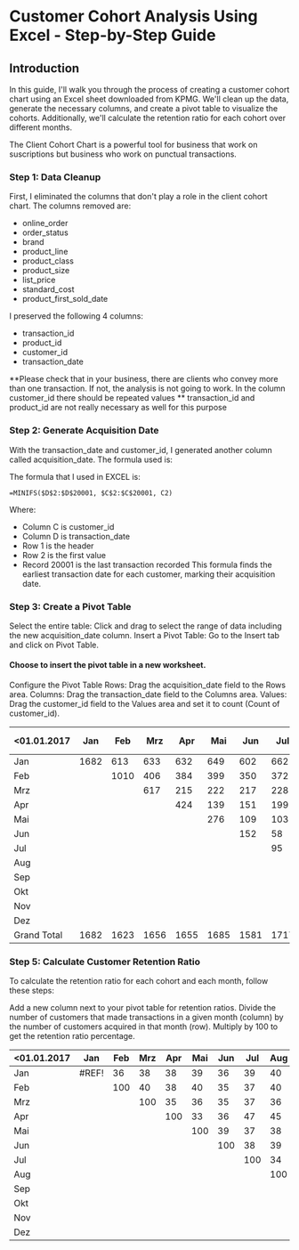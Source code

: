 
# Customer Cohort Analysis Using Excel - Step-by-Step Guide
## Introduction
In this guide, I'll walk you through the process of creating a customer cohort chart using an Excel sheet downloaded from KPMG. We'll clean up the data, generate the necessary columns, and create a pivot table to visualize the cohorts. Additionally, we'll calculate the retention ratio for each cohort over different months.

The Client Cohort Chart is a powerful tool for business that work on suscriptions but business who work on punctual transactions.


### Step 1: Data Cleanup
First, I eliminated the columns that don't play a role in the client cohort chart. The columns removed are:

- online_order
- order_status
- brand
- product_line
- product_class
- product_size
- list_price
- standard_cost
- product_first_sold_date

I preserved the following 4 columns:

- transaction_id
- product_id
- customer_id
- transaction_date

**Please check that in your business, there are clients who convey more than one transaction. If not, the analysis is not going to work. In the column customer_id there should be repeated values 
** transaction_id and product_id are not really necessary as well for this purpose 

### Step 2: Generate Acquisition Date
With the transaction_date and customer_id, I generated another column called acquisition_date. The formula used is:

The formula that I used in EXCEL is: 
```excel
=MINIFS($D$2:$D$20001, $C$2:$C$20001, C2)
```
Where: 
- Column C is customer_id
- Column D is transaction_date
- Row 1 is the header
- Row 2 is the first value 
- Record 20001 is the last transaction recorded 
This formula finds the earliest transaction date for each customer, marking their acquisition date.

### Step 3: Create a Pivot Table
Select the entire table:
Click and drag to select the range of data including the new acquisition_date column.
Insert a Pivot Table:
Go to the Insert tab and click on Pivot Table.
#### Choose to insert the pivot table in a new worksheet.
Configure the Pivot Table
Rows: Drag the acquisition_date field to the Rows area.
Columns: Drag the transaction_date field to the Columns area.
Values: Drag the customer_id field to the Values area and set it to count (Count of customer_id).

| <01.01.2017 | Jan | Feb | Mrz | Apr | Mai | Jun | Jul | Aug | Sep | Okt | Nov | Dez | Grand Total |
|-------------|-----|-----|-----|-----|-----|-----|-----|-----|-----|-----|-----|-----|-------------|
| Jan         | 1682| 613 | 633 | 632 | 649 | 602 | 662 | 670 | 620 | 668 | 617 | 626 | 8674        |
| Feb         |     | 1010| 406 | 384 | 399 | 350 | 372 | 403 | 350 | 410 | 386 | 373 | 4843        |
| Mrz         |     |     | 617 | 215 | 222 | 217 | 228 | 221 | 223 | 268 | 237 | 235 | 2683        |
| Apr         |     |     |     | 424 | 139 | 151 | 199 | 192 | 148 | 174 | 167 | 163 | 1757        |
| Mai         |     |     |     |     | 276 | 109 | 103 | 106 | 82  | 92  | 92  | 103 | 963         |
| Jun         |     |     |     |     |     | 152 | 58  | 59  | 60  | 61  | 60  | 67  | 517         |
| Jul         |     |     |     |     |     |     | 95  | 32  | 35  | 41  | 43  | 33  | 279         |
| Aug         |     |     |     |     |     |     |     | 66  | 24  | 24  | 29  | 13  | 156         |
| Sep         |     |     |     |     |     |     |     |     | 30  | 9   | 9   | 10  | 58          |
| Okt         |     |     |     |     |     |     |     |     |     | 24  | 9   | 9   | 42          |
| Nov         |     |     |     |     |     |     |     |     |     |     | 16  | 6   | 22          |
| Dez         |     |     |     |     |     |     |     |     |     |     |     | 6   | 6           |
| Grand Total | 1682| 1623| 1656| 1655| 1685| 1581| 1717| 1749| 1572| 1771| 1665| 1644| 20000       |


### Step 5: Calculate Customer Retention Ratio
To calculate the retention ratio for each cohort and each month, follow these steps:

Add a new column next to your pivot table for retention ratios.
Divide the number of customers that made transactions in a given month (column) by the number of customers acquired in that month (row).
Multiply by 100 to get the retention ratio percentage.

| <01.01.2017 | Jan  | Feb  | Mrz  | Apr  | Mai  | Jun  | Jul  | Aug  | Sep  | Okt  | Nov  | Dez  |
|-------------|------|------|------|------|------|------|------|------|------|------|------|------|
| Jan         | #REF!| 36   | 38   | 38   | 39   | 36   | 39   | 40   | 37   | 40   | 37   | 37   |
| Feb         |      | 100  | 40   | 38   | 40   | 35   | 37   | 40   | 35   | 41   | 38   | 37   |
| Mrz         |      |      | 100  | 35   | 36   | 35   | 37   | 36   | 36   | 43   | 38   | 38   |
| Apr         |      |      |      | 100  | 33   | 36   | 47   | 45   | 35   | 41   | 39   | 38   |
| Mai         |      |      |      |      | 100  | 39   | 37   | 38   | 30   | 33   | 33   | 37   |
| Jun         |      |      |      |      |      | 100  | 38   | 39   | 39   | 40   | 39   | 44   |
| Jul         |      |      |      |      |      |      | 100  | 34   | 37   | 43   | 45   | 35   |
| Aug         |      |      |      |      |      |      |      | 100  | 36   | 36   | 44   | 20   |
| Sep         |      |      |      |      |      |      |      |      | 100  | 30   | 30   | 33   |
| Okt         |      |      |      |      |      |      |      |      |      | 100  | 38   | 38   |
| Nov         |      |      |      |      |      |      |      |      |      |      | 100  | 38   |
| Dez         |      |      |      |      |      |      |      |      |      |      |      | 100  |
